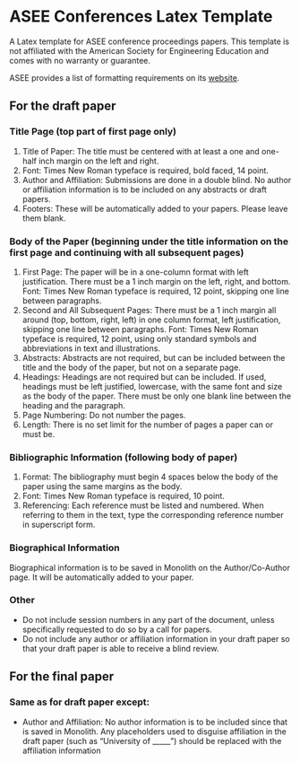ASEE Conferences Latex Template
===============================

A Latex template for ASEE conference proceedings papers. This template is not affiliated with the American Society for Engineering Education and comes with no warranty or guarantee.

ASEE provides a list of formatting requirements on its [website](http://www.asee.org/conferences-and-events/conferences).


## For the draft paper
### Title Page (top part of first page only)
1. Title of Paper: The title must be centered with at least a one and one-half inch margin on the 
left and right.
2. Font: Times New Roman typeface is required, bold faced, 14 point.
3. Author and Affiliation: Submissions are done in a double blind. No author or affiliation 
information is to be included on any abstracts or draft papers.
4. Footers: These will be automatically added to your papers. Please leave them blank.

### Body of the Paper (beginning under the title information on the first page and continuing with all subsequent pages)
1. First Page: The paper will be in a one-column format with left justification.
There must be a 1 inch margin on the left, right, and bottom.
Font: Times New Roman typeface is required, 12 point, skipping one line between paragraphs.
2. Second and All Subsequent Pages: There must be a 1 inch margin all around (top, bottom, 
right, left) in one column format, left justification, skipping one line between paragraphs.
Font: Times New Roman typeface is required, 12 point, using only standard symbols and 
abbreviations in text and illustrations.
3. Abstracts: Abstracts are not required, but can be included between the title and the body of the 
paper, but not on a separate page.
4. Headings: Headings are not required but can be included. If used, headings must be left 
justified, lowercase, with the same font and size as the body of the paper. There must be only 
one blank line between the heading and the paragraph.
5. Page Numbering: Do not number the pages.
6. Length: There is no set limit for the number of pages a paper can or must be.

### Bibliographic Information (following body of paper)
1. Format: The bibliography must begin 4 spaces below the body of the paper using the same 
margins as the body.
2. Font: Times New Roman typeface is required, 10 point.
3. Referencing: Each reference must be listed and numbered. When referring to them in the text, 
type the corresponding reference number in superscript form.

### Biographical Information
Biographical information is to be saved in Monolith on the Author/Co-Author page. It will be 
automatically added to your paper.

### Other
* Do not include session numbers in any part of the document, unless specifically requested to 
do so by a call for papers.
* Do not include any author or affiliation information in your draft paper so that your draft paper 
is able to receive a blind review.


## For the final paper
### Same as for draft paper except:
* Author and Affiliation: No author information is to be included since that is saved in Monolith. 
Any placeholders used to disguise affiliation in the draft paper (such as “University of _____”) 
should be replaced with the affiliation information

